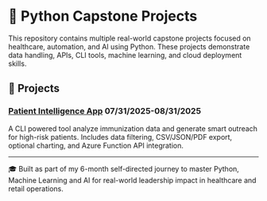 # 🧠 Python Capstone Projects

This repository contains multiple real-world capstone projects focused on healthcare, automation, and AI using Python. These projects demonstrate data handling, APIs, CLI tools, machine learning, and cloud deployment skills.

## 📁 Projects

### [Patient Intelligence App](./Patient_intelligence_app) 07/31/2025-08/31/2025
A CLI powered tool analyze immunization data and generate smart outreach for high-risk patients. Includes data filtering, CSV/JSON/PDF export, optional charting, and Azure Function API integration.


---

🎓 Built as part of my 6-month self-directed journey to master Python, Machine Learning and AI for real-world leadership impact in healthcare and retail operations.
